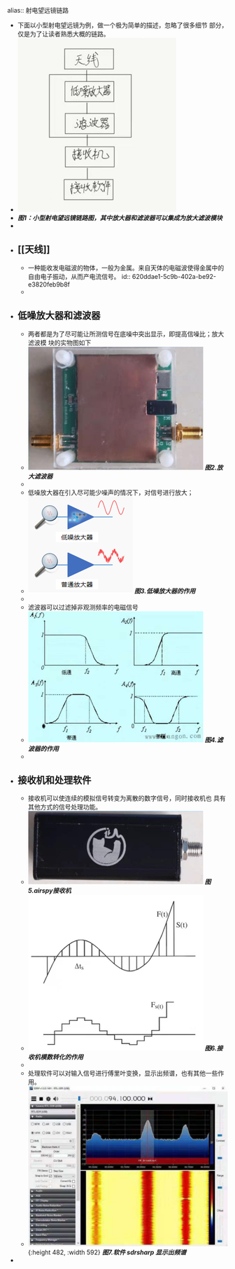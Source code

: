 alias:: 射电望远镜链路

- 下面以小型射电望远镜为例，做一个极为简单的描述，忽略了很多细节
  部分，仅是为了让读者熟悉大概的链路。
- ![image.png](../assets/射电望远镜极简链路图/链路图.png)
- **_图1：小型射电望远镜链路图，其中放大器和滤波器可以集成为放大滤波模块_**
-
- ## [[天线]]
	- 一种能收发电磁波的物体，一般为金属。来自天体的电磁波使得金属中的自由电子振动，从而产电流信号。
	  id:: 620ddae1-5c9b-402a-be92-e3820feb9b8f
	-
- ## 低噪放大器和滤波器
	- 两者都是为了尽可能让所测信号在底噪中突出显示，即提高信噪比；放大滤波模
	  块的实物图如下
	- ![image.png](../assets/射电望远镜极简链路图/放大滤波器.png)
	  **_图2.放大滤波器_**
	-
	- 低噪放大器在引入尽可能少噪声的情况下，对信号进行放大；
	- ![image.png](../assets/射电望远镜极简链路图/放大器.png)
	  **_图3.低噪放大器的作用_**
	-
	- 滤波器可以过滤掉非观测频率的电磁信号
	- ![image.png](../assets/射电望远镜极简链路图/滤波器.png)
	  **_图4.滤波器的作用_**
	-
- ## 接收机和处理软件
	- 接收机可以使连续的模拟信号转变为离散的数字信号，同时接收机也
	  具有其他方式的信号处理功能。
	- ![image.png](../assets/射电望远镜极简链路图/接收机.png)
	  **_图5.airspy接收机_**
	- ![image.png](../assets/射电望远镜极简链路图/接收机作用.png)
	  **_图6.接收机模数转化的作用_**
	-
	- 处理软件可以对输入信号进行傅里叶变换，显示出频谱，也有其他一些作用。
	- ![image.png](../assets/射电望远镜极简链路图/频谱.png){:height 482, :width 592}
	  **_图7.软件 sdrsharp 显示出频谱_**
-